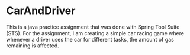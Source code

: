 # CarAndDriver

This is a java practice assignment that was done with Spring Tool Suite (STS). For the assignment, I am creating a simple car racing game where whenever a driver uses the car for different tasks, the amount of gas remaining is affected.
